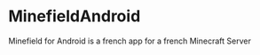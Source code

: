 MinefieldAndroid
================

Minefield for Android is a french app for a french Minecraft Server
